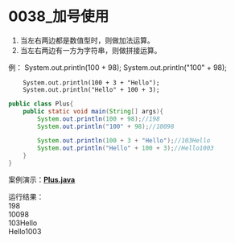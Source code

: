 # 0038_加号使用

1. 当左右两边都是数值型时，则做加法运算。
2. 当左右两边有一方为字符串，则做拼接运算。

例：	System.out.println(100 + 98);
		System.out.println("100" + 98);

		System.out.println(100 + 3 + "Hello");
		System.out.println("Hello" + 100 + 3);

```java
public class Plus{
	public static void main(String[] args){
		System.out.println(100 + 98);//198
		System.out.println("100" + 98);//10098

		System.out.println(100 + 3 + "Hello");//103Hello
		System.out.println("Hello" + 100 + 3);//Hello1003
	}
}
```

案例演示：**[Plus.java](https://github.com/dnx00/Notes_on_the_Course_of_Han_Shunping_Gradually_Learning_Java/blob/main/Chapter03_%E5%8F%98%E9%87%8F/0038_%E5%8A%A0%E5%8F%B7%E4%BD%BF%E7%94%A8/Plus.java)**

运行结果：  
198  
10098  
103Hello  
Hello1003  
